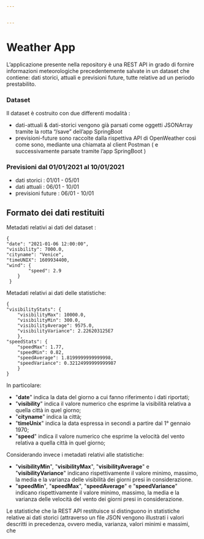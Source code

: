 ```yaml
---


---
```


<h1 id="weather-app">Weather App</h1>
<p>L’applicazione presente nella repository è una REST API in grado di fornire informazioni meteorologiche precedentemente salvate in un dataset che contiene: dati storici, attuali e previsioni future, tutte relative ad un periodo prestabilito.</p>
<h3 id="dataset">Dataset</h3>
<p>Il dataset è costruito con due differenti modalità :</p>
<ul>
<li>dati-attuali &amp; dati-storici vengono già parsati come oggetti JSONArray tramite la rotta “/save” dell’app SpringBoot</li>
<li>previsioni-future sono raccolte dalla rispettiva  API di OpenWeather così come sono, mediante una chiamata al client Postman ( e successivamente parsate tramite l’app SpringBoot )</li>
</ul>
<h3 id="previsioni-dal-01012021-al-10012021">Previsioni dal 01/01/2021 al 10/01/2021</h3>
<ul>
<li>dati storici :	  01/01 - 05/01</li>
<li>dati attuali :	  06/01 - 10/01</li>
<li>previsioni future : 06/01 - 10/01</li>
</ul>
<h2 id="formato-dei-dati-restituiti">Formato dei dati restituiti</h2>
Metadati relativi ai dati del dataset :
<pre><code>{
"date": "2021-01-06 12:00:00",
"visibility": 7000.0,
"cityname": "Venice",
"timeUNIX": 1609934400,
"wind": {
		"speed": 2.9
	}
 }
</code></pre>

Metadati relativi ai dati delle statistiche:
<pre><code>{
"visibilityStats": {
	"visibilityMax": 10000.0,
	"visibilityMin": 300.0,
	"visibilityAverage": 9575.0,
	"visibilityVariance": 2.226203125E7
	},
"speedStats": {
	"speedMax": 1.77,
	"speedMin": 0.82,
	"speedAverage": 1.8199999999999998,
	"speedVariance": 0.32124999999999987
	}
}
</code></pre>
In particolare:

 - "**date**" indica la data del giorno a cui fanno riferimento i dati riportati;
 - "**visibility**" indica il valore numerico che esprime la visibilità relativa a quella città in quel giorno;
 - "**cityname**" indica la città;
 - "**timeUnix**" indica la data espressa in secondi a partire dal 1° gennaio 1970;
 - "**speed**" indica il valore numerico che esprime la velocità del vento relativa a quella città in quel giorno;
 
 Considerando invece i metadati relativi alle statistiche:
 
 - "**visibilityMin**", "**visibilityMax**", "**visibilityAverage**" e "**visibilityVariance**" indicano rispettivamente il valore minimo,  massimo, la media e la varianza delle visibilità dei giorni presi in considerazione.
 - "**speedMin**", "**speedMax**", "**speedAverage**" e "**speedVariance**" indicano rispettivamente il valore minimo, massimo, la media e la varianza delle velocità del vento dei giorni presi in considerazione.
 
 Le statistiche che la REST API restituisce si distinguono in statistiche relative ai dati storici (attraverso un file JSON vengono illustrati i valori descritti in precedenza, ovvero media, varianza, valori minimi e massimi, che  

<!--stackedit_data:
eyJoaXN0b3J5IjpbMTIzNDE0ODAwOCwtMTI5NTA0NDg3MF19
-->